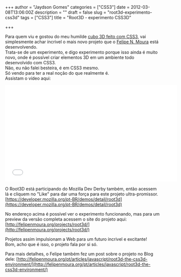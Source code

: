 +++
author = "Jaydson Gomes"
categories = ["CSS3"]
date = 2012-03-08T13:06:00Z
description = ""
draft = false
slug = "root3d-experimento-css3d"
tags = ["CSS3"]
title = "Root3D - experimento CSS3D"

+++

Para quem viu e gostou do meu humilde [cubo 3D feito com CSS3](http://jaydson.com/cubo-3d-com-css3/), vai simplesmente achar íncrivel o mais novo projeto que o [Felipe N. Moura](http://felipenmoura.org) está desenvolvendo.  
Trata-se de um experimento, e digo experimento porque isso ainda é muito novo, onde é possível criar elementos 3D em um ambiente todo desenvolvido com CSS3.  
Não, eu não falei besteira, é em CSS3 mesmo.  
Só vendo para ter a real noção do que realmente é.  
Assistam o vídeo aqui:  

<iframe width="560" height="315" src="//www.youtube.com/embed/0ZxFwNgc0e0" frameborder="0" allowfullscreen></iframe>

O Root3D está participando do Mozilla Dev Derby também, então acessem lá e cliquem no "Like" para dar uma força para este projeto ultra-promissor.  
[https://developer.mozilla.org/pt-BR/demos/detail/root3d](https://developer.mozilla.org/pt-BR/demos/detail/root3d)

No endereço acima é possível ver o experimento funcionando, mas para um preview da versão completa acessem o site do projeto aqui:  
[http://felipenmoura.org/projects/root3d/](http://felipenmoura.org/projects/root3d/)  

Projetos assim impulsionam a Web para um futuro íncrivel e excitante!  
Bom, acho que é isso, o projeto fala por si só.  

Para mais detalhes, o Felipe também fez um post sobre o projeto no Blog dele: [http://felipenmoura.org/pt/articles/javascript/root3d-the-css3d-environment/](http://felipenmoura.org/pt/articles/javascript/root3d-the-css3d-environment/)